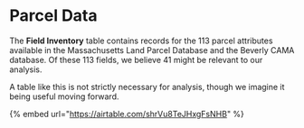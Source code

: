 # Parcel Data

The **Field Inventory** table contains records for the 113 parcel attributes available in the Massachusetts Land Parcel Database and the Beverly CAMA database. Of these 113 fields, we believe 41 might be relevant to our analysis.&#x20;

A table like this is not strictly necessary for analysis, though we imagine it being useful moving forward.

{% embed url="https://airtable.com/shrVu8TeJHxgFsNHB" %}


